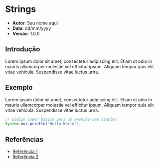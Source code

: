 # Strings

- **Autor**: Seu nome aqui
- **Data**: dd/mm/yyyy
- **Versão**: 1.0.0

## Introdução

Lorem ipsum dolor sit amet, consectetur adipiscing elit. Etiam ut odio in mauris ullamcorper molestie vel efficitur ipsum. Aliquam tempor quis elit vitae vehicula. Suspendisse vitae luctus urna. 

## Exemplo

Lorem ipsum dolor sit amet, consectetur adipiscing elit. Etiam ut odio in mauris ullamcorper molestie vel efficitur ipsum. Aliquam tempor quis elit vitae vehicula. Suspendisse vitae luctus urna. 

```java
// Código super básico para um exemplo bem simples
System.out.println("Hello World");
```

## Referências

- [Referência 1](html://www.example.com)
- [Referência 2](html://www.example.com)